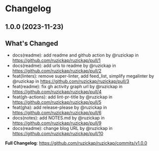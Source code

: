 # Changelog

## 1.0.0 (2023-11-23)

## What's Changed
* docs(readme): add readme and github action by @ruzickap in https://github.com/ruzickap/ruzickap/pull/1
* docs(readme): add urls to readme by @ruzickap in https://github.com/ruzickap/ruzickap/pull/2
* feat(linters): remove super-linter, add feed_list, simplify megalinter by @ruzickap in https://github.com/ruzickap/ruzickap/pull/3
* feat(readme): fix gh activity graph url by @ruzickap in https://github.com/ruzickap/ruzickap/pull/4
* feat(gh-actions): add lint-pr-title by @ruzickap in https://github.com/ruzickap/ruzickap/pull/5
* feat(gha): add release-please by @ruzickap in https://github.com/ruzickap/ruzickap/pull/6
* docs(notes): add NOTES.md by @ruzickap in https://github.com/ruzickap/ruzickap/pull/9
* docs(readme): change blog URL by @ruzickap in https://github.com/ruzickap/ruzickap/pull/10


**Full Changelog**: https://github.com/ruzickap/ruzickap/commits/v1.0.0
